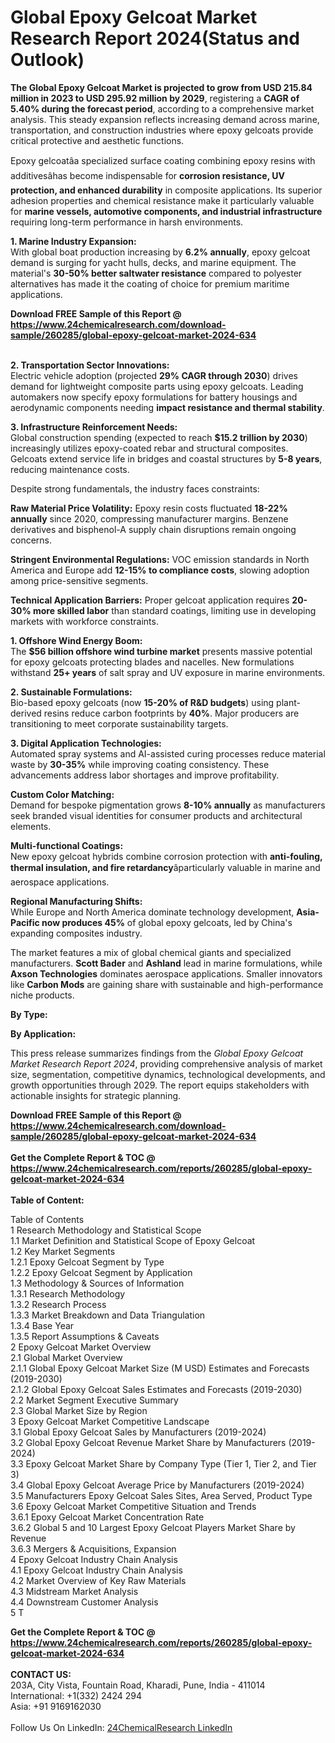 <h1>Global Epoxy Gelcoat Market Research Report 2024(Status and Outlook)</h1><p><strong>The Global Epoxy Gelcoat Market is projected to grow from USD 215.84 million in 2023 to USD 295.92 million by 2029</strong>, registering a <strong>CAGR of 5.40% during the forecast period</strong>, according to a comprehensive market analysis. This steady expansion reflects increasing demand across marine, transportation, and construction industries where epoxy gelcoats provide critical protective and aesthetic functions.</p><p>Epoxy gelcoatâa specialized surface coating combining epoxy resins with additivesâhas become indispensable for <strong>corrosion resistance, UV protection, and enhanced durability</strong> in composite applications. Its superior adhesion properties and chemical resistance make it particularly valuable for <strong>marine vessels, automotive components, and industrial infrastructure</strong> requiring long-term performance in harsh environments.</p><p><strong>1. Marine Industry Expansion:</strong><br>
With global boat production increasing by <strong>6.2% annually</strong>, epoxy gelcoat demand is surging for yacht hulls, decks, and marine equipment. The material's <strong>30-50% better saltwater resistance</strong> compared to polyester alternatives has made it the coating of choice for premium maritime applications.</p><div><b>Download FREE Sample of this Report @ 
            <a href="https://www.24chemicalresearch.com/download-sample/260285/global-epoxy-gelcoat-market-2024-634">
            https://www.24chemicalresearch.com/download-sample/260285/global-epoxy-gelcoat-market-2024-634</a></b></div><br><p><strong>2. Transportation Sector Innovations:</strong><br>
Electric vehicle adoption (projected <strong>29% CAGR through 2030</strong>) drives demand for lightweight composite parts using epoxy gelcoats. Leading automakers now specify epoxy formulations for battery housings and aerodynamic components needing <strong>impact resistance and thermal stability</strong>.</p><p><strong>3. Infrastructure Reinforcement Needs:</strong><br>
Global construction spending (expected to reach <strong>$15.2 trillion by 2030</strong>) increasingly utilizes epoxy-coated rebar and structural composites. Gelcoats extend service life in bridges and coastal structures by <strong>5-8 years</strong>, reducing maintenance costs.</p><p>Despite strong fundamentals, the industry faces constraints:</p><p><strong>Raw Material Price Volatility:</strong> Epoxy resin costs fluctuated <strong>18-22% annually</strong> since 2020, compressing manufacturer margins. Benzene derivatives and bisphenol-A supply chain disruptions remain ongoing concerns.</p><p><strong>Stringent Environmental Regulations:</strong> VOC emission standards in North America and Europe add <strong>12-15% to compliance costs</strong>, slowing adoption among price-sensitive segments.</p><p><strong>Technical Application Barriers:</strong> Proper gelcoat application requires <strong>20-30% more skilled labor</strong> than standard coatings, limiting use in developing markets with workforce constraints.</p><p><strong>1. Offshore Wind Energy Boom:</strong><br>
The <strong>$56 billion offshore wind turbine market</strong> presents massive potential for epoxy gelcoats protecting blades and nacelles. New formulations withstand <strong>25+ years</strong> of salt spray and UV exposure in marine environments.</p><p><strong>2. Sustainable Formulations:</strong><br>
Bio-based epoxy gelcoats (now <strong>15-20% of R&amp;D budgets</strong>) using plant-derived resins reduce carbon footprints by <strong>40%</strong>. Major producers are transitioning to meet corporate sustainability targets.</p><p><strong>3. Digital Application Technologies:</strong><br>
Automated spray systems and AI-assisted curing processes reduce material waste by <strong>30-35%</strong> while improving coating consistency. These advancements address labor shortages and improve profitability.</p><p><strong>Custom Color Matching:</strong><br>
	Demand for bespoke pigmentation grows <strong>8-10% annually</strong> as manufacturers seek branded visual identities for consumer products and architectural elements.</p><p><strong>Multi-functional Coatings:</strong><br>
	New epoxy gelcoat hybrids combine corrosion protection with <strong>anti-fouling, thermal insulation, and fire retardancy</strong>âparticularly valuable in marine and aerospace applications.</p><p><strong>Regional Manufacturing Shifts:</strong><br>
	While Europe and North America dominate technology development, <strong>Asia-Pacific now produces 45%</strong> of global epoxy gelcoats, led by China's expanding composites industry.</p><p>The market features a mix of global chemical giants and specialized manufacturers. <strong>Scott Bader</strong> and <strong>Ashland</strong> lead in marine formulations, while <strong>Axson Technologies</strong> dominates aerospace applications. Smaller innovators like <strong>Carbon Mods</strong> are gaining share with sustainable and high-performance niche products.</p><p><strong>By Type:</strong></p><p><strong>By Application:</strong></p><p>This press release summarizes findings from the <em>Global Epoxy Gelcoat Market Research Report 2024</em>, providing comprehensive analysis of market size, segmentation, competitive dynamics, technological developments, and growth opportunities through 2029. The report equips stakeholders with actionable insights for strategic planning.</p><div><b>Download FREE Sample of this Report @ 
            <a href="https://www.24chemicalresearch.com/download-sample/260285/global-epoxy-gelcoat-market-2024-634">
            https://www.24chemicalresearch.com/download-sample/260285/global-epoxy-gelcoat-market-2024-634</a></b></div><br><div><b>Get the Complete Report & TOC @ 
            <a href="https://www.24chemicalresearch.com/reports/260285/global-epoxy-gelcoat-market-2024-634">
            https://www.24chemicalresearch.com/reports/260285/global-epoxy-gelcoat-market-2024-634</a></b></div><br>
            <b>Table of Content:</b><p>Table of Contents<br />
1 Research Methodology and Statistical Scope<br />
1.1 Market Definition and Statistical Scope of Epoxy Gelcoat<br />
1.2 Key Market Segments<br />
1.2.1 Epoxy Gelcoat Segment by Type<br />
1.2.2 Epoxy Gelcoat Segment by Application<br />
1.3 Methodology & Sources of Information<br />
1.3.1 Research Methodology<br />
1.3.2 Research Process<br />
1.3.3 Market Breakdown and Data Triangulation<br />
1.3.4 Base Year<br />
1.3.5 Report Assumptions & Caveats<br />
2 Epoxy Gelcoat Market Overview<br />
2.1 Global Market Overview<br />
2.1.1 Global Epoxy Gelcoat Market Size (M USD) Estimates and Forecasts (2019-2030)<br />
2.1.2 Global Epoxy Gelcoat Sales Estimates and Forecasts (2019-2030)<br />
2.2 Market Segment Executive Summary<br />
2.3 Global Market Size by Region<br />
3 Epoxy Gelcoat Market Competitive Landscape<br />
3.1 Global Epoxy Gelcoat Sales by Manufacturers (2019-2024)<br />
3.2 Global Epoxy Gelcoat Revenue Market Share by Manufacturers (2019-2024)<br />
3.3 Epoxy Gelcoat Market Share by Company Type (Tier 1, Tier 2, and Tier 3)<br />
3.4 Global Epoxy Gelcoat Average Price by Manufacturers (2019-2024)<br />
3.5 Manufacturers Epoxy Gelcoat Sales Sites, Area Served, Product Type<br />
3.6 Epoxy Gelcoat Market Competitive Situation and Trends<br />
3.6.1 Epoxy Gelcoat Market Concentration Rate<br />
3.6.2 Global 5 and 10 Largest Epoxy Gelcoat Players Market Share by Revenue<br />
3.6.3 Mergers & Acquisitions, Expansion<br />
4 Epoxy Gelcoat Industry Chain Analysis<br />
4.1 Epoxy Gelcoat Industry Chain Analysis<br />
4.2 Market Overview of Key Raw Materials<br />
4.3 Midstream Market Analysis<br />
4.4 Downstream Customer Analysis<br />
5 T</p><div><b>Get the Complete Report & TOC @ 
            <a href="https://www.24chemicalresearch.com/reports/260285/global-epoxy-gelcoat-market-2024-634">
            https://www.24chemicalresearch.com/reports/260285/global-epoxy-gelcoat-market-2024-634</a></b></div><br><b>CONTACT US:</b><br>
            203A, City Vista, Fountain Road, Kharadi, Pune, India - 411014<br>
            International: +1(332) 2424 294<br>
            Asia: +91 9169162030 <br><br>
            Follow Us On LinkedIn: <a href="https://www.linkedin.com/company/24chemicalresearch/">24ChemicalResearch LinkedIn</a>